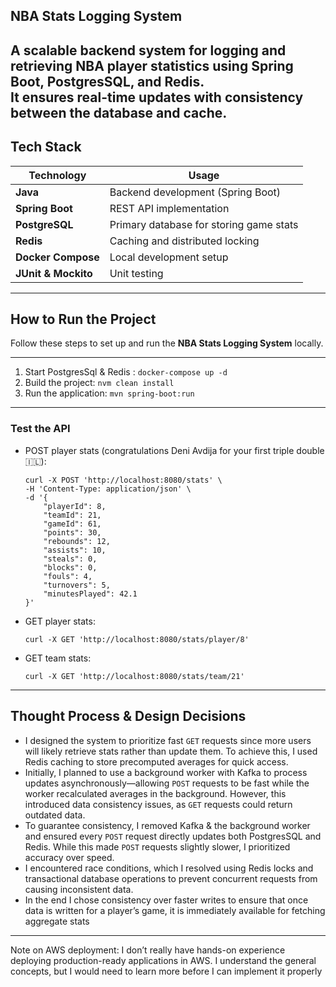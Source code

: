 NBA Stats Logging System
---
A **scalable backend system** for logging and retrieving **NBA player statistics** using **Spring Boot, PostgresSQL, and Redis**.  
It ensures **real-time updates** with **consistency** between the database and cache.
---
## Tech Stack
| **Technology**    | **Usage** |
|-------------------|----------|
| **Java**        | Backend development (Spring Boot) |
| **Spring Boot**   | REST API implementation |
| **PostgreSQL**    | Primary database for storing game stats |
| **Redis**         | Caching and distributed locking |
| **Docker Compose** | Local development setup |
| **JUnit & Mockito** | Unit testing |

---

## How to Run the Project
Follow these steps to set up and run the **NBA Stats Logging System** locally.

---
1. Start PostgresSql & Redis : `docker-compose up -d`
2. Build the project: `nvm clean install`
3. Run the application: `mvn spring-boot:run`
---
### Test the API
- POST player stats (congratulations Deni Avdija for your first triple double 🇮🇱):
    ```curl
    curl -X POST 'http://localhost:8080/stats' \
    -H 'Content-Type: application/json' \
    -d '{
        "playerId": 8,
        "teamId": 21,
        "gameId": 61,
        "points": 30,
        "rebounds": 12,
        "assists": 10,
        "steals": 0,
        "blocks": 0,
        "fouls": 4,
        "turnovers": 5,
        "minutesPlayed": 42.1
    }'
  ```
- GET player stats:
    ```curl
  curl -X GET 'http://localhost:8080/stats/player/8'
   ```

- GET team stats:
    ```curl
  curl -X GET 'http://localhost:8080/stats/team/21'
   ```
  
---

## Thought Process & Design Decisions

- I designed the system to prioritize fast `GET` requests since more users will likely retrieve stats rather than update them. To achieve this, I used Redis caching to store precomputed averages for quick access.
- Initially, I planned to use a background worker with Kafka to process updates asynchronously—allowing `POST` requests to be fast while the worker recalculated averages in the background. However, this introduced data consistency issues, as `GET` requests could return outdated data.
- To guarantee consistency, I removed Kafka & the background worker and ensured every `POST` request directly updates both PostgresSQL and Redis. While this made `POST` requests slightly slower, I prioritized accuracy over speed.
- I encountered race conditions, which I resolved using Redis locks and transactional database operations to prevent concurrent requests from causing inconsistent data.
- In the end I chose consistency over faster writes to ensure that once data is written for a player’s game, it is immediately available for fetching aggregate stats

---
Note on AWS deployment: I don’t really have hands-on experience deploying production-ready applications in AWS. I understand the general concepts, but I would need to learn more before I can implement it properly